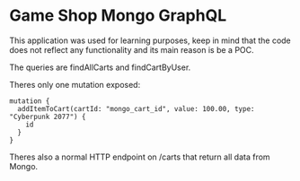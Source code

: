 # Game Shop Mongo GraphQL

This application was used for learning purposes, keep in mind that the code does not reflect any functionality and its main reason is be a POC.

The queries are findAllCarts and findCartByUser.

Theres only one mutation exposed:

    mutation {
      addItemToCart(cartId: "mongo_cart_id", value: 100.00, type: "Cyberpunk 2077") {
        id
      }
    }
    
Theres also a normal HTTP endpoint on /carts that return all data from Mongo.